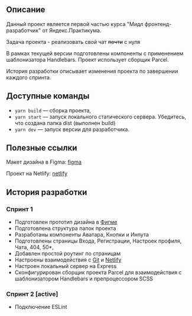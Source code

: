 ## Описание

Данный проект является первой частью курса "Мидл фронтенд-разработчик" от Яндекс.Практикума.

Задача проекта - реализовать свой чат ~~почти~~ с нуля

В рамках текущей версии подготовлены компоненты с применением шаблонизатора Handlebars. Проект использует сборщик Parcel.

История разработки описывает изменения проекта по завершении каждого спринта.

## Доступные команды

- `yarn build` — сборка проекта,
- `yarn start` — запуск локального статического сервера. Убедитесь, что создана папка dist (выполнен build)
- `yarn dev` — запуск версии для разработчика.

## Полезные ссылки

Макет дизайна в Figma: [figma](https://www.figma.com/file/Lc4oD2ZwpXz7u4vHm5stzk/Chat-(Copy)?node-id=0%3A1)

Проект на Netlify: [netlify](https://stately-moxie-909101.netlify.app)

## История разработки

### Спринт 1

- Подготовлен прототип дизайна в [Фигме](https://www.figma.com/file/Lc4oD2ZwpXz7u4vHm5stzk/Chat-(Copy)?node-id=0%3A1)
- Подготовлена структура папок проекта
- Разработаны компоненты Аватара, Кнопки и Инпута
- Подготовлены страницы Входа, Регистрации, Настроек профиля, Чата, 404, 50*,
- Добавлен простой роутинг по страницам
- Настроены взаимодействия с [Git](https://github.com/alexvasoff/middle.messenger.praktikum.yandex) и [Netlify](https://stately-moxie-909101.netlify.app)
- Настроен локальный сервер на Express
- Сконфигурирован сборщик проекта Parcel для взаимодействия с шаблонизатором Handlebars и препроцессором SCSS

### Спринт 2 [active]

- Подключение ESLint
